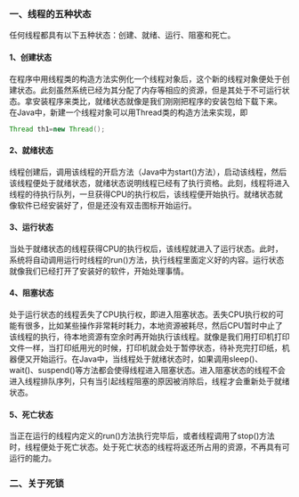 ### 一、线程的五种状态

任何线程都具有以下五种状态：创建、就绪、运行、阻塞和死亡。

#### 1、创建状态

在程序中用线程类的构造方法实例化一个线程对象后，这个新的线程对象便处于创建状态。此刻虽然系统已经为其分配了内存等相应的资源，但是其处于不可运行状态。拿安装程序来类比，就绪状态就像是我们刚刚把程序的安装包给下载下来。	在Java中，新建一个线程对象可以用Thread类的构造方法来实现，即

```Java
Thread th1=new Thread();
```

#### 2、就绪状态

线程创建后，调用该线程的开启方法（Java中为start()方法），启动该线程，然后该线程便处于就绪状态，就绪状态说明线程已经有了执行资格。此刻，线程将进入线程的待执行队列，一旦获得CPU的执行权后，该线程便开始执行。就绪状态就像软件已经安装好了，但是还没有双击图标开始运行。

#### 3、运行状态

当处于就绪状态的线程获得CPU的执行权后，该线程就进入了运行状态。此时，系统将自动调用运行时线程的run()方法，执行线程里面定义好的内容。运行状态就像我们已经打开了安装好的软件，开始处理事情。

#### 4、阻塞状态

处于运行状态的线程丢失了CPU执行权，即进入阻塞状态。丢失CPU执行权的可能有很多，比如某些操作非常耗时耗力，本地资源被耗尽，然后CPU暂时中止了该线程的执行，待本地资源有空余时再开始执行该线程。就像是我们用打印机打印文件一样，当打印纸用光的时候，打印机就会处于暂停状态，待补充完打印纸，机器便又开始运行。在Java中，当线程处于就绪状态时，如果调用sleep()、wait()、suspend()等方法都会使得线程进入阻塞状态。进入阻塞状态的线程不会进入线程排队序列，只有当引起线程阻塞的原因被消除后，线程才会重新处于就绪状态。

#### 5、死亡状态

当正在运行的线程内定义的run()方法执行完毕后，或者线程调用了stop()方法时，线程便处于死亡状态。处于死亡状态的线程将返还所占用的资源，不再具有可运行的能力。

### 二、关于死锁